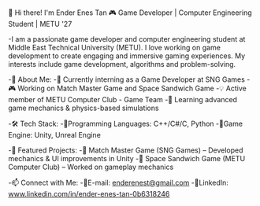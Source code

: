 👋 Hi there! I'm Ender Enes Tan
🎮 Game Developer | Computer Engineering Student | METU '27

-I am a passionate game developer and computer engineering student at Middle East Technical University (METU). I love working on game development to create engaging and immersive gaming experiences. My interests include game development, algorithms and problem-solving.

-🚀 About Me:
  -🔭 Currently interning as a Game Developer at SNG Games
  -🎮 Working on Match Master Game and Space Sandwich Game
  -💡 Active member of METU Computer Club - Game Team
  -🌱 Learning advanced game mechanics & physics-based simulations

-🛠 Tech Stack:
  -🔹Programming Languages: C++/C#/C, Python
  -🔹Game Engine: Unity, Unreal Engine

-📌 Featured Projects:
  -🔹 Match Master Game (SNG Games) – Developed mechanics & UI improvements in Unity
  -🔹 Space Sandwich Game (METU Computer Club) – Worked on gameplay mechanics

-📫 Connect with Me:
  -🔹E-mail: enderenest@gmail.com
  -🔹LinkedIn: www.linkedin.com/in/ender-enes-tan-0b6318246



<!---
enderenest/enderenest is a ✨ special ✨ repository because its `README.md` (this file) appears on your GitHub profile.
You can click the Preview link to take a look at your changes.
--->
